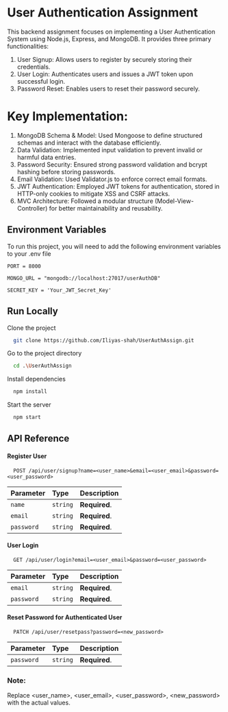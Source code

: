 # User Authentication Assignment

This backend assignment focuses on implementing a User Authentication System using Node.js, Express, and MongoDB. It provides three primary functionalities:

1) User Signup: Allows users to register by securely storing their credentials.
2) User Login: Authenticates users and issues a JWT token upon successful login.
3) Password Reset: Enables users to reset their password securely.



# Key Implementation:

1) MongoDB Schema & Model: Used Mongoose to define structured schemas and interact with the database efficiently.
2) Data Validation: Implemented input validation to prevent invalid or harmful data entries.
3) Password Security: Ensured strong password validation and bcrypt hashing before storing passwords.
4) Email Validation: Used Validator.js to enforce correct email formats.
5) JWT Authentication: Employed JWT tokens for authentication, stored in HTTP-only cookies to mitigate XSS and CSRF attacks.
6) MVC Architecture: Followed a modular structure (Model-View-Controller) for better maintainability and reusability.


## Environment Variables

To run this project, you will need to add the following environment variables to your .env file


```
PORT = 8000

MONGO_URL = "mongodb://localhost:27017/userAuthDB"

SECRET_KEY = 'Your_JWT_Secret_Key'
```

## Run Locally

Clone the project

```bash
  git clone https://github.com/Iliyas-shah/UserAuthAssign.git
```

Go to the project directory

```bash
  cd .\UserAuthAssign
```

Install dependencies

```bash
  npm install
```

Start the server

```bash
  npm start
```



## API Reference

#### Register User

```http
  POST /api/user/signup?name=<user_name>&email=<user_email>&password=<user_password>
```

| Parameter | Type     | Description                |
| :-------- | :------- | :------------------------- |
| `name` | `string` | **Required**. |
| `email` | `string` | **Required**.|
| `password` | `string` | **Required**.|

#### User Login

```http
  GET /api/user/login?email=<user_email>&password=<user_password>
```

| Parameter | Type     | Description                       |
| :-------- | :------- | :-------------------------------- |
| `email`      | `string` | **Required**.|
| `password`      | `string` | **Required**.|

#### Reset Password for Authenticated User

```http
  PATCH /api/user/resetpass?password=<new_password>
```

| Parameter | Type     | Description                       |
| :-------- | :------- | :-------------------------------- |
| `password`      | `string` | **Required**.|

### Note:
Replace <user_name>, <user_email>, <user_password>, <new_password> with the actual values.